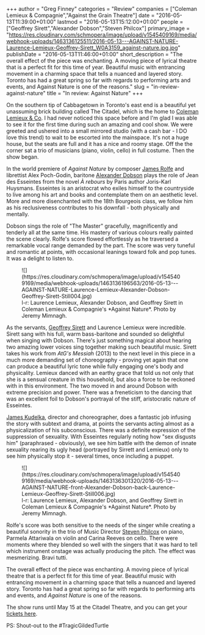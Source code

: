+++
author = "Greg Finney"
categories = "Review"
companies = ["Coleman Lemieux & Compagnie","Against the Grain Theatre"]
date = "2016-05-13T11:39:00+01:00"
lastmod = "2016-05-13T15:12:00+01:00"
people = ["Geoffrey Sirett","Alexander Dobson","Steven Philcox"]
primary_image = "https://res.cloudinary.com/schmopera/image/upload/v1545409169/media/webhook-uploads/1463136125511/2016-05-13---AGAINST-NATURE-Laurence-Lemieux-Geoffrey-Sirett_W0A3159_against-nature.jpg.jpg"
publishDate = "2016-05-13T11:46:00+01:00"
short_description = "The overall effect of the piece was enchanting. A moving piece of lyrical theatre that is a perfect fit for this time of year. Beautiful music with entrancing movement in a charming space that tells a nuanced and layered story. Toronto has had a great spring so far with regards to performing arts and events, and Against Nature is one of the reasons."
slug = "in-review-against-nature"
title = "In review: Against Nature"
+++

On the southern tip of Cabbagetown in Toronto's east end is a beautiful yet unassuming brick building called The Citadel, which is the home to [Coleman Lemieux & Co](/scene/companies/coleman-lemieux-compagnie/). I had never noticed this space before and I'm glad I was able to see it for the first time during such an amazing and cool show. We were greeted and ushered into a small mirrored studio (with a cash bar - I DO love this trend) to wait to be escorted into the mainspace. It's not a huge house, but the seats are full and it has a nice and roomy stage. Off the the corner sat a trio of musicians (piano, violin, cello) in full costume. Then the show began. 

In the world premiere of *Against Nature* by composer [James Rolfe](/scene/people/james-rolfe/) and librettist Alex Poch-Godin, baritone [Alexander Dobson](/scene/people/alexander-dobson/) plays the role of Jean des Esseintes from the novel *À rebours* by Paris author Joris-Karl Huysmans. Esseintes is an aristocrat who exiles himself to the countryside to live among his art and books and contemplate them on an aesthetic level. More and more disenchanted with the 18th Bourgeois class, we follow him as his reclusiveness contributes to his downfall - both physically and mentally. 

Dobson sings the role of "The Master" gracefully, magnificently and tenderly all at the same time. His mastery of various colours really painted the scene clearly. Rolfe's score flowed effortlessly as he traversed a remarkable vocal range demanded by the part. The score was very tuneful and romantic at points, with occasional leanings toward folk and pop tunes. It was a delight to listen to. 

<figure data-type="image">
![](https://res.cloudinary.com/schmopera/image/upload/v1545409169/media/webhook-uploads/1463136196563/2016-05-13---AGAINST-NATURE-Laurence-Lemieux-Alexander-Dobson-Geoffrey-Sirett-Still004.jpg)<figcaption>l-r: Laurence Lemieux, Alexander Dobson, and Geoffrey Sirett in Coleman Lemieux & Compagnie's *Against Nature*. Photo by Jeremy Mimnagh.</figcaption>
</figure>

As the servants, [Geoffrey Sirett](/scene/people/geoffrey-sirett/) and Laurence Lemieux were incredible. Sirett sang with his full, warm bass-baritone and sounded so delightful when singing with Dobson. There's just something magical about hearing two amazing lower voices sing together making such beautiful music. Sirett takes his work from *AtG's Messiah* (2013) to the next level in this piece in a much more demanding set of choreography - proving yet again that one can produce a beautiful lyric tone while fully engaging one's body and physicality. Lemieux danced with an earthy grace that told us not only that she is a sensual creature in this household, but also a force to be reckoned with in this environment. The two moved in and around Dobson with extreme precision and power. There was a freneticism to the dancing that was an excellent foil to Dobson's portrayal of the stiff, aristocratic nature of Esseintes. 

[James Kudelka](http://colemanlemieux.com/company/james_kudelka/), director and choreographer, does a fantastic job infusing the story with subtext and drama, at points the servants acting almost as a physicalization of his subconscious. There was a definite expression of the suppression of sexuality. With Esseintes regularly noting how "sex disgusts him" (paraphrased - obviously), we see him battle with the demon of innate sexuality rearing its ugly head (portrayed by Sirrett and Lemieux) only to see him physically stop it - several times, once including a puppet. 

<figure data-type="image">
![](https://res.cloudinary.com/schmopera/image/upload/v1545409169/media/webhook-uploads/1463136301320/2016-05-13---AGAINST-NATURE-front-Alexander-Dobson-back-Laurence-Lemieux-Geoffrey-Sirett-Still006.jpg)<figcaption>l-r: Laurence Lemieux, Alexander Dobson, and Geoffrey Sirett in Coleman Lemieux & Compagnie's *Against Nature*. Photo by Jeremy Mimnagh.</figcaption>
</figure>

Rolfe's score was both sensitive to the needs of the singer while creating a beautiful sonority in the trio of Music Director [Steven Philcox](/scene/people/steven-philcox/) on piano, Parmela Attariwala on violin and Carina Reeves on cello. There were moments where they blended so well with the singers that it was hard to tell which instrument onstage was actually producing the pitch. The effect was mesmerizing. Bravi tutti.

The overall effect of the piece was enchanting. A moving piece of lyrical theatre that is a perfect fit for this time of year. Beautiful music with entrancing movement in a charming space that tells a nuanced and layered story. Toronto has had a great spring so far with regards to performing arts and events, and *Against Nature* is one of the reasons. 

The show runs until May 15 at the Citadel Theatre, and you can get your [tickets here](http://colemanlemieux.com/portfolio/againstnature/).

PS: Shout-out to the #TragicGildedTurtle 
